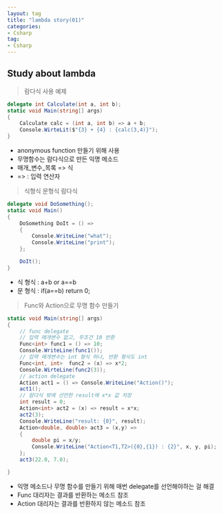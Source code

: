 ```yaml
---
layout: tag
title: "lambda story(01)"
categories:
- Csharp
tag:
- Csharp
---
```

## Study about lambda

>람다식 사용 예제

```csharp
delegate int Calculate(int a, int b);
static void Main(string[] args)
{
    Calculate calc = (int a, int b) => a + b;
    Console.WirteLit($"{3} + {4} : {calc(3,4)}");
}
```

- anonymous function 만들기 위해 사용
- 무명함수는 람다식으로 만든 익명 메소드
- 매개_변수_목록 => 식
- => : 입력 연산자

> 식형식 문형식 람다식

```csharp
delegate void DoSomething();
static void Main()
{
    DoSomething DoIt = () =>
    {
        Console.WriteLine("what");
        Console.WriteLine("print");
    };

    DoIt();
}
```

- 식 형식 : a+b or a==b
- 문 형식 : if(a==b) return 0;

> Func와 Action으로 무명 함수 만들기

```csharp
static void Main(string[] args)
{
    // func delegate
    // 입력 매개변수 없고, 무조건 10 반환
    Func<int> func1 = () => 10;
    Console.WriteLine(func1());
    // 입력 매개변수는 int 형식 하나, 반환 형식도 int
    Func<int, int>  func2 = (x) => x*2;
    Console.WirteLine(func2(3));
    // action delegate
    Action act1 = () => Console.WriteLine("Action()");
    act1();
    // 람다식 밖에 선언한 result에 x*x 값 저장
    int result = 0;
    Action<int> act2 = (x) => result = x*x;
    act2(3);
    Console.WriteLine("result: {0}", result);
    Action<double, double> act3 = (x,y) =>
    {
        double pi = x/y;
        Console.WriteLine("Action<T1,T2>({0},{1}) : {2}", x, y, pi);
    };
    act3(22.0, 7.0);

}
```

- 익명 메소드나 무명 함수를 만들기 위해 매번 delegate를 선언해야하는 걸 해결
- Func 대리자는 결과를 반환하는 메소드 참조
- Action 대리자는 결과를 반환하지 않는 메소드 참조